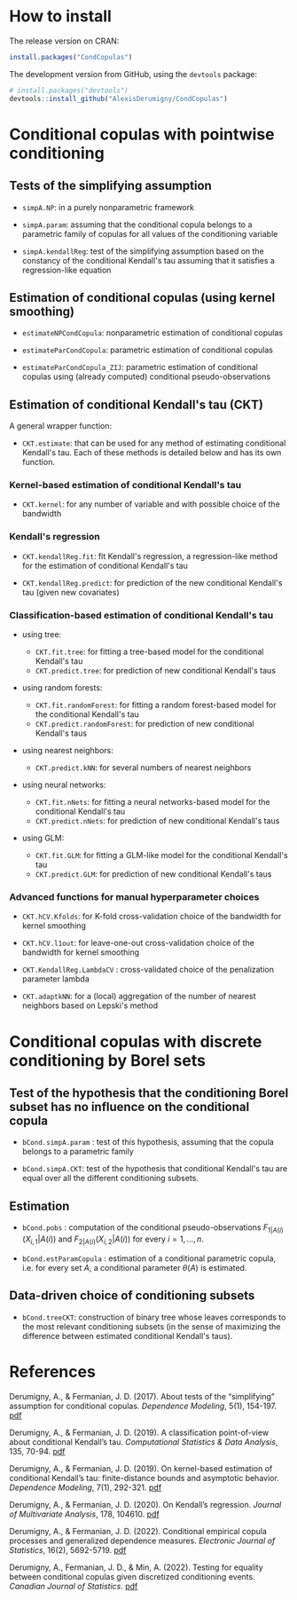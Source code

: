
# How to install

The release version on CRAN:
```r
install.packages("CondCopulas")
```

The development version from GitHub, using the `devtools` package:
``` r
# install.packages("devtools")
devtools::install_github("AlexisDerumigny/CondCopulas")
```


Conditional copulas with pointwise conditioning
=================================================


## Tests of the simplifying assumption

* `simpA.NP`: in a purely nonparametric framework

* `simpA.param`: assuming that the conditional copula
belongs to a parametric family of copulas for all values of the conditioning variable

* `simpA.kendallReg`: test of the simplifying assumption based on the constancy
of the conditional Kendall's tau assuming that it satisfies a regression-like equation


## Estimation of conditional copulas (using kernel smoothing)


* `estimateNPCondCopula`: nonparametric estimation of conditional copulas

* `estimateParCondCopula`: parametric estimation of conditional copulas

* `estimateParCondCopula_ZIJ`: parametric estimation of conditional copulas
using (already computed) conditional pseudo-observations


## Estimation of conditional Kendall's tau (CKT)

A general wrapper function:

* `CKT.estimate`: that can be used for any method of estimating conditional Kendall's tau.
Each of these methods is detailed below and has its own function.

### Kernel-based estimation of conditional Kendall's tau

* `CKT.kernel`: for any number of variable and with possible choice of the bandwidth

### Kendall's regression

* `CKT.kendallReg.fit`: fit Kendall's regression, a regression-like method for the estimation of conditional Kendall's tau

* `CKT.kendallReg.predict`: for prediction of the new conditional Kendall's tau (given new covariates)


### Classification-based estimation of conditional Kendall's tau

* using tree:
    * `CKT.fit.tree`: for fitting a tree-based model for the conditional Kendall's tau
    * `CKT.predict.tree`: for prediction of new conditional Kendall's taus    
    
* using random forests:
    * `CKT.fit.randomForest`: for fitting a random forest-based model for the conditional Kendall's tau
    * `CKT.predict.randomForest`: for prediction of new conditional Kendall's taus    

* using nearest neighbors:
    * `CKT.predict.kNN`: for several numbers of nearest neighbors
    
* using neural networks:
    * `CKT.fit.nNets`: for fitting a neural networks-based model for the conditional Kendall's tau
    * `CKT.predict.nNets`: for prediction of new conditional Kendall's taus
    
* using GLM:
    * `CKT.fit.GLM`: for fitting a GLM-like model for the conditional Kendall's tau
    * `CKT.predict.GLM`: for prediction of new conditional Kendall's taus


### Advanced functions for manual hyperparameter choices

* `CKT.hCV.Kfolds`: for K-fold cross-validation choice of the bandwidth for kernel smoothing

* `CKT.hCV.l1out`: for leave-one-out cross-validation choice of the bandwidth for kernel smoothing

* `CKT.KendallReg.LambdaCV` : cross-validated choice of the penalization parameter lambda

* `CKT.adaptkNN`: for a (local) aggregation of the number of nearest neighbors based on Lepski's method



Conditional copulas with discrete conditioning by Borel sets
==============================================================


## Test of the hypothesis that the conditioning Borel subset has no influence on the conditional copula

* `bCond.simpA.param` : test of this hypothesis, assuming that the copula belongs to a parametric family

* `bCond.simpA.CKT`: test of the hypothesis that conditional Kendall's tau are equal
over all the different conditioning subsets.


## Estimation

* `bCond.pobs` : computation of the conditional pseudo-observations
$F_{1|A(i)}(X_{i,1} | A(i))$ and $F_{2|A(i)}(X_{i,2} | A(i))$ for every $i=1, \dots, n$.

* `bCond.estParamCopula` : estimation of a conditional parametric copula,
i.e. for every set $A$, a conditional parameter $\theta(A)$ is estimated.


## Data-driven choice of conditioning subsets

* `bCond.treeCKT`: construction of binary tree whose leaves corresponds to the most relevant conditioning subsets
(in the sense of maximizing the difference between estimated conditional Kendall's taus).


# References

Derumigny, A., & Fermanian, J. D. (2017).
About tests of the “simplifying” assumption for conditional copulas.
*Dependence Modeling*, 5(1), 154-197.
[pdf](https://doi.org/10.1515/demo-2017-0011)

Derumigny, A., & Fermanian, J. D. (2019).
A classification point-of-view about conditional Kendall’s tau.
*Computational Statistics & Data Analysis*, 135, 70-94.
[pdf](https://doi.org/10.1016/j.csda.2019.01.013)

Derumigny, A., & Fermanian, J. D. (2019).
On kernel-based estimation of conditional Kendall’s tau:
finite-distance bounds and asymptotic behavior.
*Dependence Modeling*, 7(1), 292-321.
[pdf](https://doi.org/10.1515/demo-2019-0016)

Derumigny, A., & Fermanian, J. D. (2020).
On Kendall’s regression.
*Journal of Multivariate Analysis*, 178, 104610.
[pdf](https://doi.org/10.1016/j.jmva.2020.104610)

Derumigny, A., & Fermanian, J. D. (2022).
Conditional empirical copula processes and generalized dependence measures.
*Electronic Journal of Statistics*, 16(2), 5692-5719.
[pdf](https://doi.org/10.1214/22-EJS2075)

Derumigny, A., Fermanian, J. D., & Min, A. (2022).
Testing for equality between conditional copulas
given discretized conditioning events.
*Canadian Journal of Statistics*.
[pdf](https://doi.org/10.1002/cjs.11742)

